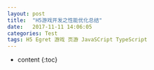```yaml
---
layout: post
title:  "H5游戏开发之性能优化总结"
date:   2017-11-11 14:06:05
categories: Test
tags: H5 Egret 游戏 页游 JavaSCript TypeScript
---
```


* content
{:toc}



<!--more-->
